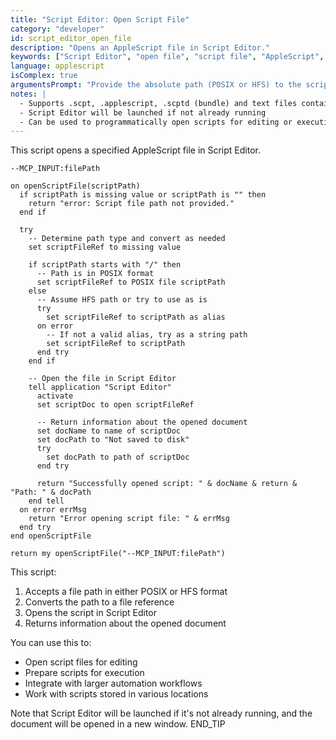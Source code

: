 ```yaml
---
title: "Script Editor: Open Script File"
category: "developer"
id: script_editor_open_file
description: "Opens an AppleScript file in Script Editor."
keywords: ["Script Editor", "open file", "script file", "AppleScript", "load script", "editor"]
language: applescript
isComplex: true
argumentsPrompt: "Provide the absolute path (POSIX or HFS) to the script file to open in inputData."
notes: |
  - Supports .scpt, .applescript, .scptd (bundle) and text files containing AppleScript
  - Script Editor will be launched if not already running
  - Can be used to programmatically open scripts for editing or execution
---
```


This script opens a specified AppleScript file in Script Editor.

```applescript
--MCP_INPUT:filePath

on openScriptFile(scriptPath)
  if scriptPath is missing value or scriptPath is "" then
    return "error: Script file path not provided."
  end if
  
  try
    -- Determine path type and convert as needed
    set scriptFileRef to missing value
    
    if scriptPath starts with "/" then
      -- Path is in POSIX format
      set scriptFileRef to POSIX file scriptPath
    else
      -- Assume HFS path or try to use as is
      try
        set scriptFileRef to scriptPath as alias
      on error
        -- If not a valid alias, try as a string path
        set scriptFileRef to scriptPath
      end try
    end if
    
    -- Open the file in Script Editor
    tell application "Script Editor"
      activate
      set scriptDoc to open scriptFileRef
      
      -- Return information about the opened document
      set docName to name of scriptDoc
      set docPath to "Not saved to disk"
      try
        set docPath to path of scriptDoc
      end try
      
      return "Successfully opened script: " & docName & return & "Path: " & docPath
    end tell
  on error errMsg
    return "Error opening script file: " & errMsg
  end try
end openScriptFile

return my openScriptFile("--MCP_INPUT:filePath")
```

This script:
1. Accepts a file path in either POSIX or HFS format
2. Converts the path to a file reference
3. Opens the script in Script Editor
4. Returns information about the opened document

You can use this to:
- Open script files for editing
- Prepare scripts for execution
- Integrate with larger automation workflows
- Work with scripts stored in various locations

Note that Script Editor will be launched if it's not already running, and the document will be opened in a new window.
END_TIP